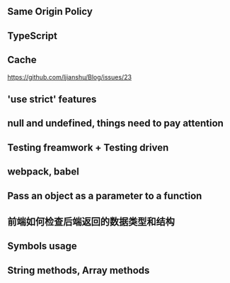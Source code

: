## Same Origin Policy

## TypeScript

## Cache
https://github.com/ljianshu/Blog/issues/23

## 'use strict' features

## null and undefined, things need to pay attention

## Testing freamwork + Testing driven

## webpack, babel

## Pass an object as a parameter to a function

## 前端如何检查后端返回的数据类型和结构

## Symbols usage

## String methods, Array methods